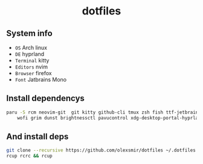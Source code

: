 <h1 align="center">dotfiles</h1>

## System info
- `OS` Arch linux
- `DE` hyprland
- `Terminal` kitty
- `Editors` nvim
- `Browser` firefox
- `Font` Jatbrains Mono

## Install dependencys
```bash
paru -S rcm neovim-git  git kitty github-cli tmux zsh fish ttf-jetbrains-mono hyprland waybar hyprpaper \
    wofi grim dunst brightnessctl pavucontrol xdg-desktop-portal-hyprland xdg-desktop-portal-gtk
```

## And install deps
```bash
git clone --recursive https://github.com/olexsmir/dotfiles ~/.dotfiles
rcup rcrc && rcup
```
